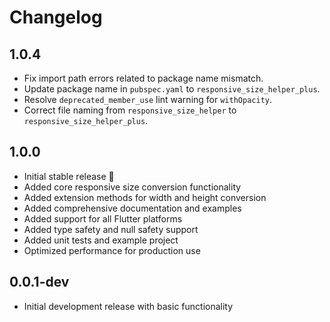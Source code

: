 # Changelog

## 1.0.4

* Fix import path errors related to package name mismatch.
* Update package name in `pubspec.yaml` to `responsive_size_helper_plus`.
* Resolve `deprecated_member_use` lint warning for `withOpacity`.
* Correct file naming from `responsive_size_helper` to `responsive_size_helper_plus`.

## 1.0.0

* Initial stable release 🎉
* Added core responsive size conversion functionality
* Added extension methods for width and height conversion
* Added comprehensive documentation and examples
* Added support for all Flutter platforms
* Added type safety and null safety support
* Added unit tests and example project
* Optimized performance for production use

## 0.0.1-dev

* Initial development release with basic functionality 